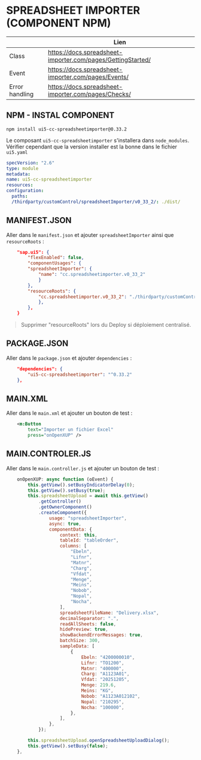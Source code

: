 # SPREADSHEET IMPORTER (COMPONENT NPM)

|                | **Lien**                                                    |
| -------------- | ----------------------------------------------------------- |
| Class          | https://docs.spreadsheet-importer.com/pages/GettingStarted/ |
| Event          | https://docs.spreadsheet-importer.com/pages/Events/         |
| Error handling | https://docs.spreadsheet-importer.com/pages/Checks/         |

## NPM - INSTAL COMPONENT

    npm install ui5-cc-spreadsheetimporter@0.33.2

Le composant `ui5-cc-spreadsheetimporter` s'installera dans `node_modules`. Vérifier cependant que la version installer est la bonne dans le fichier `ui5.yaml`

```yaml
specVersion: "2.6"
type: module
metadata:
name: ui5-cc-spreadsheetimporter
resources:
configuration:
  paths:
  /thirdparty/customControl/spreadsheetImporter/v0_33_2/: ./dist/
```

## MANIFEST.JSON

Aller dans le `manifest.json` et ajouter `spreadsheetImporter` ainsi que `resourceRoots` :

```json
    "sap.ui5": {
        "flexEnabled": false,
        "componentUsages": {
        "spreadsheetImporter": {
            "name": "cc.spreadsheetimporter.v0_33_2"
            }
        },
        "resourceRoots": {
            "cc.spreadsheetimporter.v0_33_2": "./thirdparty/customControl/spreadsheetImporter/v0_33_2"
            },
        },
    }
```

> Supprimer "resourceRoots" lors du Deploy si déploiement centralisé.

## PACKAGE.JSON

Aller dans le `package.json` et ajouter `dependencies` :

```json
    "dependencies": {
        "ui5-cc-spreadsheetimporter": "^0.33.2"
    },
```

## MAIN.XML

Aller dans le `main.xml` et ajouter un bouton de test :

```xml
    <m:Button
        text="Importer un fichier Excel"
        press="onOpenXUP" />
```

## MAIN.CONTROLER.JS

Aller dans le `main.controller.js` et ajouter un bouton de test :

```js
    onOpenXUP: async function (oEvent) {
        this.getView().setBusyIndicatorDelay(0);
        this.getView().setBusy(true);
        this.spreadsheetUpload = await this.getView()
            .getController()
            .getOwnerComponent()
            .createComponent({
                usage: "spreadsheetImporter",
                async: true,
                componentData: {
                    context: this,
                    tableId: "tableOrder",
                    columns: [
                        "Ebeln",
                        "Lifnr",
                        "Matnr",
                        "Charg",
                        "Vfdat",
                        "Menge",
                        "Meins",
                        "Nobob",
                        "Nopal",
                        "Nocha",
                    ],
                    spreadsheetFileName: "Delivery.xlsx",
                    decimalSeparator: ".",
                    readAllSheets: false,
                    hidePreview: true,
                    showBackendErrorMessages: true,
                    batchSize: 300,
                    sampleData: [
                        {
                            Ebeln: "4200000010",
                            Lifnr: "TO1200",
                            Matnr: "400000",
                            Charg: "A1123A01",
                            Vfdat: "20251205",
                            Menge: 219.6,
                            Meins: "KG",
                            Nobob: "A1123A012102",
                            Nopal: "210295",
                            Nocha: "100000",
                        },
                    ],
                },
            });

        this.spreadsheetUpload.openSpreadsheetUploadDialog();
        this.getView().setBusy(false);
    },
```
